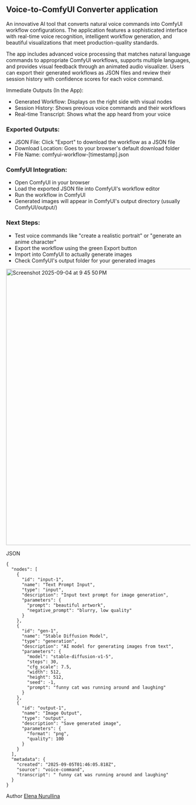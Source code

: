 ## Voice-to-ComfyUI Converter application

An innovative AI tool that converts natural voice commands into ComfyUI workflow configurations. The application features a sophisticated interface with real-time voice recognition, intelligent workflow generation, and beautiful visualizations that meet production-quality standards.

The app includes advanced voice processing that matches natural language commands to appropriate ComfyUI workflows, supports multiple languages, and provides visual feedback through an animated audio visualizer. Users can export their generated workflows as JSON files and review their session history with confidence scores for each voice command.

Immediate Outputs (In the App):
  - Generated Workflow: Displays on the right side with visual nodes
  - Session History: Shows previous voice commands and their workflows
  - Real-time Transcript: Shows what the app heard from your voice

### Exported Outputs:
  - JSON File: Click "Export" to download the workflow as a JSON file
  - Download Location: Goes to your browser's default download folder
  - File Name: comfyui-workflow-[timestamp].json

### ComfyUI Integration:
  - Open ComfyUI in your browser
  - Load the exported JSON file into ComfyUI's workflow editor
  - Run the workflow in ComfyUI
  - Generated images will appear in ComfyUI's output directory (usually ComfyUI/output/)

### Next Steps:
  - Test voice commands like "create a realistic portrait" or "generate an anime character"
  - Export the workflow using the green Export button
  - Import into ComfyUI to actually generate images
  - Check ComfyUI's output folder for your generated images


<img width="1031" height="753" alt="Screenshot 2025-09-04 at 9 45 50 PM" src="https://github.com/user-attachments/assets/f1aca543-4e4c-49e1-9db5-69ff66e7f261" />

JSON
```
{
  "nodes": [
    {
      "id": "input-1",
      "name": "Text Prompt Input",
      "type": "input",
      "description": "Input text prompt for image generation",
      "parameters": {
        "prompt": "beautiful artwork",
        "negative_prompt": "blurry, low quality"
      }
    },
    {
      "id": "gen-1",
      "name": "Stable Diffusion Model",
      "type": "generation",
      "description": "AI model for generating images from text",
      "parameters": {
        "model": "stable-diffusion-v1-5",
        "steps": 30,
        "cfg_scale": 7.5,
        "width": 512,
        "height": 512,
        "seed": -1,
        "prompt": "funny cat was running around and laughing"
      }
    },
    {
      "id": "output-1",
      "name": "Image Output",
      "type": "output",
      "description": "Save generated image",
      "parameters": {
        "format": "png",
        "quality": 100
      }
    }
  ],
  "metadata": {
    "created": "2025-09-05T01:46:05.818Z",
    "source": "voice-command",
    "transcript": " funny cat was running around and laughing"
  }
}
```

Author [Elena Nurullina](https://www.linkedin.com/in/elena-nurullina/)
